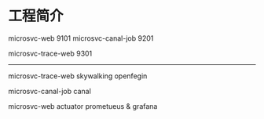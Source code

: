 # 工程简介
microsvc-web 9101
microsvc-canal-job 9201

microsvc-trace-web 9301



-----------------------
microsvc-trace-web
    skywalking
    openfegin
   
microsvc-canal-job
    canal
    
microsvc-web
    actuator
    prometueus & grafana
    
    


